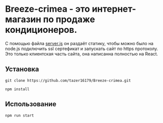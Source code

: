 # Breeze-crimea - это интернет-магазин по продаже кондиционеров. 

С помощью файла [server.js](https://github.com/tazer16179/Breeze-crimea/blob/main/server.js) он раздаёт статику, чтобы можно было на node.js подключить ssl сертефикат и запускать сайт по https протоколу. Это только клиентская часть сайта, она написанна полностью на React.

## Установка
 ``` 
git clone https://github.com/tazer16179/Breeze-crimea.git

npm install
 ```

## Использование 

 ``` 
 npm run start
 ```
